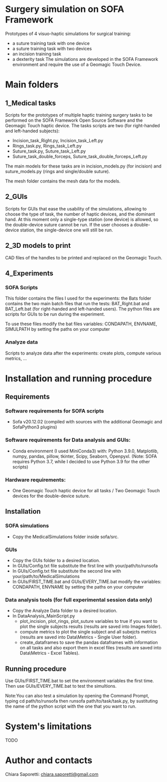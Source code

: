 # Surgery simulation on SOFA Framework
Prototypes of 4 visuo-haptic simulations for surgical training:
  - a suture training task with one device
  - a suture training task with two devices
  - an incision training task
  - a dexterity task
The simulations are developed in the SOFA Framework environment and require the use of a Geomagic Touch Device.

# Main folders


## 1_Medical tasks
Scripts for the prototypes of multiple haptic training surgery tasks to be performed on the SOFA Framework Open Source Software and the Geomagic Touch haptic device. The tasks scripts are two (for right-handed and left-handed subjects):
- Incision_task_Right.py, Incision_task_Left.py
- Rings_task.py, Rings_task_Left.py
- Suture_task.py, Suture_task_Left.py
- Suture_task_double_forceps, Suture_task_double_forceps_Left.py

The main models for these tasks are in incision_models.py (for incision) and suture_models.py (rings and single/double suture).

The mesh folder contains the mesh data for the models. 

## 2_GUIs
Scripts for GUIs that ease the usability of the simulations, allowing to choose the type of task, the number of haptic devices, and the dominant hand. At this moment only a single-type station (one device) is allowed, so the double-device suture cannot be run. If the user chooses a double-device station, the single-device one will still be run.

## 2_3D models to print
CAD files of the handles to be printed and replaced on the Geomagic Touch.

## 4_Experiments

### SOFA Scripts
This folder contains the files I used for the experiments: the Bats folder contains the two main batch files that run the tests: BAT_Right.bat and BAT_Left.bat (for right-handed and left-handed users). The python files are scripts for GUIs to be run during the experiment.

To use these files modify the bat files variables: CONDAPATH, ENVNAME, SIMULPATH by setting the paths on your computer

### Analyze data
Scripts to analyze data after the experiments: create plots, compute various metrics, ...



# Installation and running procedure
## Requirements 
### Software requirements for SOFA scripts
- Sofa v20.12.02 (compiled with sources with the additional Geomagic and SofaPython3 plugins)
### Software requirements for Data analysis and GUIs:
- Conda environment (I used MiniConda3) with: Python 3.9.0, Matplotlib, numpy, pandas, pillow, tkinter, Scipy, Seaborn, Openpyxl. (Note: SOFA requires Python 3.7, while I decided to use Python 3.9 for the other scripts)
### Hardware requirements:
- One Geomagic Touch haptic device for all tasks / Two Geomagic Touch devices for the double-device suture.

## Installation
### SOFA simulations
- Copy the MedicalSimulations folder inside sofa/src.

### GUIs 
- Copy the GUIs folder to a desired location. 
- In GUIs/Config.txt file substitute the first line with your/path/to/runsofa
- In GUIs/Config.txt file substitute the second line with your/path/to/MedicalSimulations
- In GUIs/FIRST_TIME.bat and GUIs/EVERY_TIME.bat modify the variables: CONDAPATH, ENVNAME by setting the paths on your computer

### Data analysis tools (for full experimental session data only)
- Copy the Analyze Data folder to a desired location.
- In DataAnalysis_MainScript.py 
  - plot_incision, plot_rings, plot_suture variables to true if you want to plot the single subjects results (results are saved into Images folder). 
  - compute metrics to plot the single subject and all subejcts metrics (results are saved into Data\Metrics - Single User folder).
  - create_dataframes to save the pandas dataframes with information on all tasks and also export them in excel files (results are saved into Data\Metrics - Excel Tables).
  
## Running procedure
Use  GUIs/FIRST_TIME.bat to set the environment variables the first time. Then use GUIs/EVERY_TIME.bat to test the simultions. 

Note:You can also test a simulation by opening the Command Prompt, typing cd path/to/runsofa then runsofa path/to/task/task.py, by sustituting the name of the python script with the one that you want to run.


# System's limitations
TODO

# Author and contacts
Chiara Saporetti: chiara.saporetti@gmail.com




